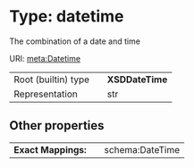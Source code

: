 
# Type: datetime


The combination of a date and time

URI: [meta:Datetime](https://w3id.org/linkml/Datetime)

|  |  |  |
| --- | --- | --- |
| Root (builtin) type | | **XSDDateTime** |
| Representation | | str |

## Other properties

|  |  |  |
| --- | --- | --- |
| **Exact Mappings:** | | schema:DateTime |

